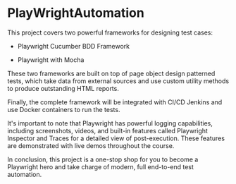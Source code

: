 # PlayWrightAutomation

This project covers two powerful frameworks for designing test cases:

- Playwright Cucumber BDD Framework

- Playwright with Mocha

These two frameworks are built on top of page object design patterned tests, which take data from external sources and use custom utility methods to produce outstanding HTML reports.

Finally, the complete framework will be integrated with CI/CD Jenkins and use Docker containers to run the tests.

It's important to note that Playwright has powerful logging capabilities, including screenshots, videos, and built-in features called Playwright Inspector and Traces for a detailed view of post-execution. These features are demonstrated with live demos throughout the course.

In conclusion, this project is a one-stop shop for you to become a Playwright hero and take charge of modern, full end-to-end test automation.


